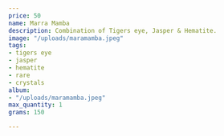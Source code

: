 ```yaml
---
price: 50
name: Marra Mamba
description: Combination of Tigers eye, Jasper & Hematite.
image: "/uploads/maramamba.jpeg"
tags:
- tigers eye
- jasper
- hematite
- rare
- crystals
album:
- "/uploads/maramamba.jpeg"
max_quantity: 1
grams: 150

---
```

